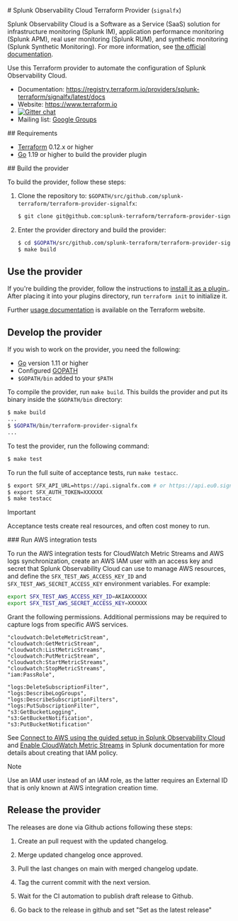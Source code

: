 # Splunk Observability Cloud Terraform Provider (`signalfx`)

Splunk Observability Cloud is a Software as a Service (SaaS) solution for infrastructure monitoring (Splunk IM), application performance monitoring (Splunk APM), real user monitoring (Splunk RUM), and synthetic monitoring (Splunk Synthetic Monitoring). For more information, see [the official documentation](https://docs.splunk.com/observability/en/).

Use this Terraform provider to automate the configuration of Splunk Observability Cloud.

- Documentation: https://registry.terraform.io/providers/splunk-terraform/signalfx/latest/docs
- Website: https://www.terraform.io
- [![Gitter chat](https://badges.gitter.im/hashicorp-terraform/Lobby.png)](https://gitter.im/hashicorp-terraform/Lobby)
- Mailing list: [Google Groups](http://groups.google.com/group/terraform-tool)

## Requirements

-	[Terraform](https://www.terraform.io/downloads.html) 0.12.x or higher
-	[Go](https://golang.org/doc/install) 1.19 or higher to build the provider plugin

## Build the provider

To build the provider, follow these steps:

1. Clone the repository to: `$GOPATH/src/github.com/splunk-terraform/terraform-provider-signalfx`:

   ```sh
   $ git clone git@github.com:splunk-terraform/terraform-provider-signalfx.git $GOPATH/src/github.com/splunk-terraform/terraform-provider-signalfx
   ```

1. Enter the provider directory and build the provider:

   ```sh
   $ cd $GOPATH/src/github.com/splunk-terraform/terraform-provider-signalfx
   $ make build
   ```

## Use the provider

If you're building the provider, follow the instructions to [install it as a plugin.](https://www.terraform.io/docs/plugins/basics.html#installing-a-plugin). After placing it into your plugins directory,  run `terraform init` to initialize it.

Further [usage documentation](https://www.terraform.io/docs/providers/signalfx/index.html) is available on the Terraform website.

## Develop the provider

If you wish to work on the provider, you need the following:

- [Go](http://www.golang.org) version 1.11 or higher
- Configured [GOPATH](http://golang.org/doc/code.html#GOPATH)
- `$GOPATH/bin` added to your `$PATH`

To compile the provider, run `make build`. This builds the provider and put its binary inside the `$GOPATH/bin` directory:

   ```sh
   $ make build
   ...
   $ $GOPATH/bin/terraform-provider-signalfx
   ...
   ```

To test the provider, run the following command:

   ```sh
   $ make test
   ```

To run the full suite of acceptance tests, run `make testacc`.

```sh
$ export SFX_API_URL=https://api.signalfx.com # or https://api.eu0.signalfx.com
$ export SFX_AUTH_TOKEN=XXXXXX
$ make testacc
```

> [!IMPORTANT]
> Acceptance tests create real resources, and often cost money to run.

### Run AWS integration tests

To run the AWS integration tests for CloudWatch Metric Streams and AWS logs synchronization, create an AWS IAM user with an access key and secret that Splunk Observability Cloud can use to manage AWS resources, and define the `SFX_TEST_AWS_ACCESS_KEY_ID` and `SFX_TEST_AWS_SECRET_ACCESS_KEY` environment variables. For example:

```sh
export SFX_TEST_AWS_ACCESS_KEY_ID=AKIAXXXXXX
export SFX_TEST_AWS_SECRET_ACCESS_KEY=XXXXXX
```

Grant the following permissions. Additional permissions may be required to capture logs from specific AWS services.

```
"cloudwatch:DeleteMetricStream",
"cloudwatch:GetMetricStream",
"cloudwatch:ListMetricStreams",
"cloudwatch:PutMetricStream",
"cloudwatch:StartMetricStreams",
"cloudwatch:StopMetricStreams",
"iam:PassRole",

"logs:DeleteSubscriptionFilter",
"logs:DescribeLogGroups",
"logs:DescribeSubscriptionFilters",
"logs:PutSubscriptionFilter",
"s3:GetBucketLogging",
"s3:GetBucketNotification",
"s3:PutBucketNotification"
```

See [Connect to AWS using the guided setup in Splunk Observability Cloud](https://docs.splunk.com/Observability/gdi/get-data-in/connect/aws/aws-wizardconfig.html) and [Enable CloudWatch Metric Streams](https://docs.splunk.com/Observability/gdi/get-data-in/connect/aws/aws-apiconfig.html#enable-cloudwatch-metric-streams) in Splunk documentation for more details about creating that IAM policy.

> [!NOTE]
> Use an IAM user instead of an IAM role, as the latter requires an External ID that is only known at AWS integration creation time.

## Release the provider

The releases are done via Github actions following these steps:

1. Create an pull request with the updated changelog.

1. Merge updated changelog once approved.

1. Pull the last changes on main with merged changelog update.

1. Tag the current commit with the next version.

1. Wait for the CI automation to publish draft release to Github.

1. Go back to the release in github and set "Set as the latest release"

